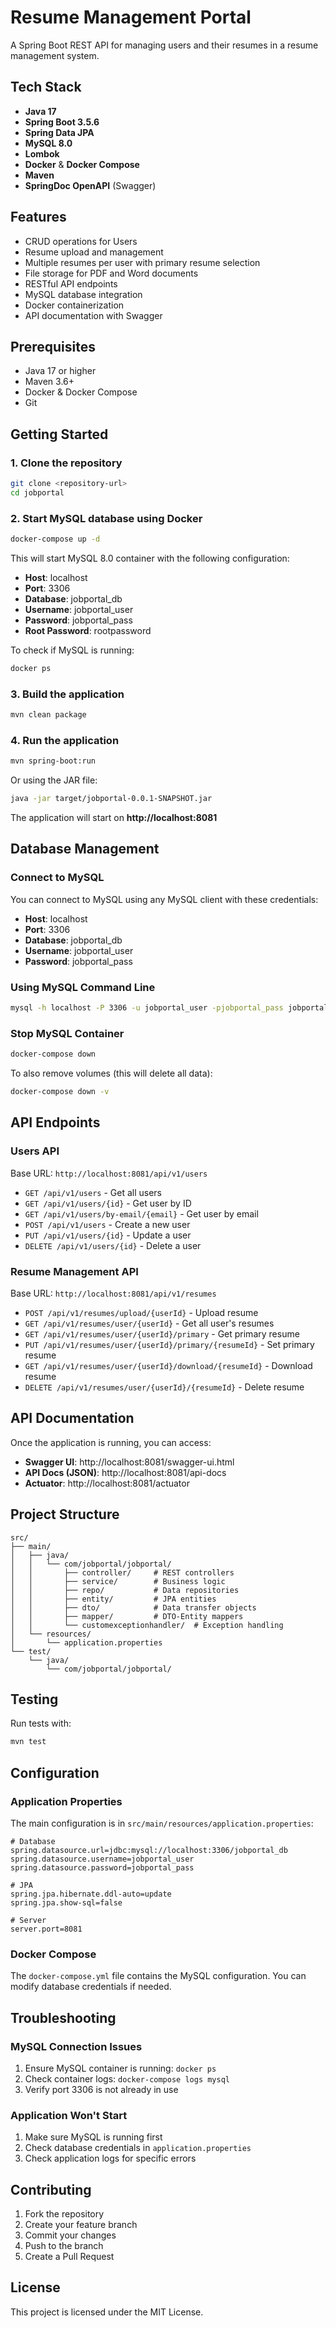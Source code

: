 # Resume Management Portal

A Spring Boot REST API for managing users and their resumes in a resume management system.

## Tech Stack

- **Java 17**
- **Spring Boot 3.5.6**
- **Spring Data JPA**
- **MySQL 8.0**
- **Lombok**
- **Docker** & **Docker Compose**
- **Maven**
- **SpringDoc OpenAPI** (Swagger)

## Features

- CRUD operations for Users
- Resume upload and management
- Multiple resumes per user with primary resume selection
- File storage for PDF and Word documents
- RESTful API endpoints
- MySQL database integration
- Docker containerization
- API documentation with Swagger

## Prerequisites

- Java 17 or higher
- Maven 3.6+
- Docker & Docker Compose
- Git

## Getting Started

### 1. Clone the repository

```bash
git clone <repository-url>
cd jobportal
```

### 2. Start MySQL database using Docker

```bash
docker-compose up -d
```

This will start MySQL 8.0 container with the following configuration:
- **Host**: localhost
- **Port**: 3306
- **Database**: jobportal_db
- **Username**: jobportal_user
- **Password**: jobportal_pass
- **Root Password**: rootpassword

To check if MySQL is running:
```bash
docker ps
```

### 3. Build the application

```bash
mvn clean package
```

### 4. Run the application

```bash
mvn spring-boot:run
```

Or using the JAR file:
```bash
java -jar target/jobportal-0.0.1-SNAPSHOT.jar
```

The application will start on **http://localhost:8081**

## Database Management

### Connect to MySQL

You can connect to MySQL using any MySQL client with these credentials:
- **Host**: localhost
- **Port**: 3306
- **Database**: jobportal_db
- **Username**: jobportal_user
- **Password**: jobportal_pass

### Using MySQL Command Line

```bash
mysql -h localhost -P 3306 -u jobportal_user -pjobportal_pass jobportal_db
```

### Stop MySQL Container

```bash
docker-compose down
```

To also remove volumes (this will delete all data):
```bash
docker-compose down -v
```

## API Endpoints

### Users API

Base URL: `http://localhost:8081/api/v1/users`

- `GET /api/v1/users` - Get all users
- `GET /api/v1/users/{id}` - Get user by ID
- `GET /api/v1/users/by-email/{email}` - Get user by email
- `POST /api/v1/users` - Create a new user
- `PUT /api/v1/users/{id}` - Update a user
- `DELETE /api/v1/users/{id}` - Delete a user

### Resume Management API

Base URL: `http://localhost:8081/api/v1/resumes`

- `POST /api/v1/resumes/upload/{userId}` - Upload resume
- `GET /api/v1/resumes/user/{userId}` - Get all user's resumes
- `GET /api/v1/resumes/user/{userId}/primary` - Get primary resume
- `PUT /api/v1/resumes/user/{userId}/primary/{resumeId}` - Set primary resume
- `GET /api/v1/resumes/user/{userId}/download/{resumeId}` - Download resume
- `DELETE /api/v1/resumes/user/{userId}/{resumeId}` - Delete resume

## API Documentation

Once the application is running, you can access:

- **Swagger UI**: http://localhost:8081/swagger-ui.html
- **API Docs (JSON)**: http://localhost:8081/api-docs
- **Actuator**: http://localhost:8081/actuator

## Project Structure

```
src/
├── main/
│   ├── java/
│   │   └── com/jobportal/jobportal/
│   │       ├── controller/     # REST controllers
│   │       ├── service/        # Business logic
│   │       ├── repo/           # Data repositories
│   │       ├── entity/         # JPA entities
│   │       ├── dto/            # Data transfer objects
│   │       ├── mapper/         # DTO-Entity mappers
│   │       └── customexceptionhandler/  # Exception handling
│   └── resources/
│       └── application.properties
└── test/
    └── java/
        └── com/jobportal/jobportal/
```

## Testing

Run tests with:
```bash
mvn test
```

## Configuration

### Application Properties

The main configuration is in `src/main/resources/application.properties`:

```properties
# Database
spring.datasource.url=jdbc:mysql://localhost:3306/jobportal_db
spring.datasource.username=jobportal_user
spring.datasource.password=jobportal_pass

# JPA
spring.jpa.hibernate.ddl-auto=update
spring.jpa.show-sql=false

# Server
server.port=8081
```

### Docker Compose

The `docker-compose.yml` file contains the MySQL configuration. You can modify database credentials if needed.

## Troubleshooting

### MySQL Connection Issues

1. Ensure MySQL container is running: `docker ps`
2. Check container logs: `docker-compose logs mysql`
3. Verify port 3306 is not already in use

### Application Won't Start

1. Make sure MySQL is running first
2. Check database credentials in `application.properties`
3. Check application logs for specific errors

## Contributing

1. Fork the repository
2. Create your feature branch
3. Commit your changes
4. Push to the branch
5. Create a Pull Request

## License

This project is licensed under the MIT License.


